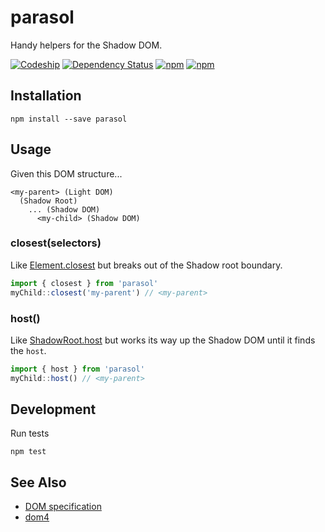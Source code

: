 # parasol
Handy helpers for the Shadow DOM.

[![Codeship](https://img.shields.io/codeship/eaf30280-feba-0132-2745-1e5cacacb711.svg)](https://codeship.com/projects/88144)
[![Dependency Status](https://gemnasium.com/migme/parasol.svg)](https://gemnasium.com/migme/parasol)
[![npm](https://img.shields.io/npm/v/parasol.svg)](https://www.npmjs.com/package/parasol)
[![npm](https://img.shields.io/npm/dm/parasol.svg)](https://www.npmjs.com/package/parasol)

## Installation

```
npm install --save parasol
```

## Usage
Given this DOM structure...
```
<my-parent> (Light DOM)
  (Shadow Root)
    ... (Shadow DOM)
      <my-child> (Shadow DOM)
```

### closest(selectors)
Like [Element.closest](https://dom.spec.whatwg.org/#dom-element-closestselectors) but breaks out of the Shadow root boundary.
```js
import { closest } from 'parasol'
myChild::closest('my-parent') // <my-parent>
```

### host()
Like [ShadowRoot.host](https://w3c.github.io/webcomponents/spec/shadow/#widl-ShadowRoot-host) but works its way up the Shadow DOM until it finds the `host`.
```js
import { host } from 'parasol'
myChild::host() // <my-parent>
```

## Development

Run tests
```
npm test
```

## See Also
- [DOM specification](https://dom.spec.whatwg.org/)
- [dom4](https://www.npmjs.com/package/dom4)

